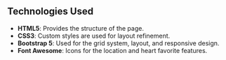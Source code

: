 ## Technologies Used

- **HTML5**: Provides the structure of the page.
- **CSS3**: Custom styles are used for layout refinement.
- **Bootstrap 5**: Used for the grid system, layout, and responsive design.
- **Font Awesome**: Icons for the location and heart favorite features.